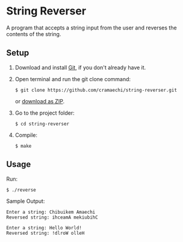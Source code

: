 # String Reverser
A program that accepts a string input from the user and reverses the contents of the string.

## Setup
1. Download and install [Git](https://git-scm.com/downloads), if you don't already have it.

2. Open terminal and run the git clone command:

   ```
   $ git clone https://github.com/cramaechi/string-reverser.git
   ```
    or [download as ZIP](https://github.com/cramaechi/string-reverser/archive/master.zip).

3. Go to the project folder:

   ```
   $ cd string-reverser
   ```

4. Compile:

   ```
   $ make
   ```
   
## Usage
Run:

```
$ ./reverse
```

Sample Output:
```
Enter a string: Chibuikem Amaechi                                                                                     
Reversed string: ihceamA mekiubihC

Enter a string: Hello World!                                                                                          
Reversed string: !dlroW olleH
```
